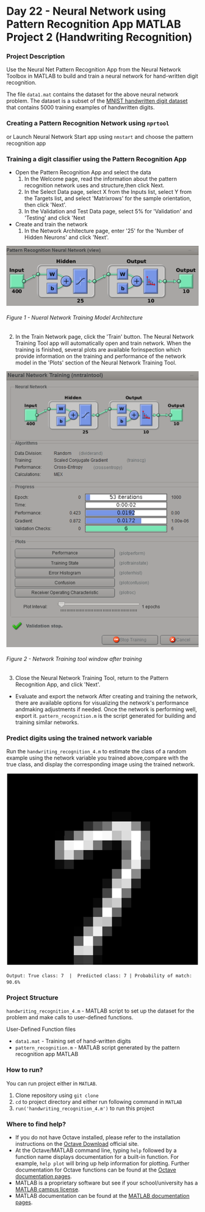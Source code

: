 # Day 22 - Neural Network using Pattern Recognition App MATLAB Project 2 (Handwriting Recognition)

### Project Description
Use the Neural Net Pattern Recognition App from the Neural Network Toolbox  in MATLAB to build and train a neural network for hand-written digit recognition.

The file `data1.mat` contains the dataset for the above neural network problem. The dataset is a subset of the [MNIST handwritten digit dataset](http://yann.lecun.com/exdb/mnist/) that contains 5000 training examples of handwritten digits.

### Creating a Pattern Recognition Network using `nprtool`
or Launch Neural Network Start app using `nmstart` and choose the pattern recognition app

###  Training a digit classifier using the Pattern Recognition App
* Open the Pattern Recognition App and select the data
  1. In the Welcome page, read the information about the pattern recognition network uses and structure,then click Next.
  2. In the Select Data page, select X from the Inputs list, select Y from the Targets list, and select 'Matrixrows' for the sample orientation, then click 'Next'.
  3. In the Validation and Test Data page, select 5% for 'Validation' and 'Testing' and click 'Next
* Create and train the network
  1. In the Network Architecture page, enter '25' for the 'Number of Hidden Neurons' and click 'Next'.
  
![](handwriting_recognition_pattern_recognition_app/results/neural_network_pattern.png)
###### Figure 1 - Nueral Network Training Model Architecture

  2. In the Train Network page, click the 'Train' button. The Neural Network Training Tool app will automatically open and train network. When the training is finished, several plots are available forinspection which provide information on the training and performance of the network model in the 'Plots' section of the Neural Network Training Tool.
  
![](handwriting_recognition_pattern_recognition_app/results/neural_network_training_tool.png)
###### Figure 2 - Network Training tool window after training

  3. Close the Neural Network Training Tool, return to the Pattern Recognition App, and click 'Next'.
* Evaluate and export the network
 After creating and training the network, there are available options for visualizing the network's performance andmaking adjustments if needed. Once the network is performing well, export it. `pattern_recognition.m` is the script generated for building and training similar networks. 
 
 ### Predict digits using the trained network variable
 Run the `handwriting_recognition_4.m` to estimate the class of a random example using the network variable you trained above,compare with the true class, and display the corresponding image using the trained network.
 
 
![](handwriting_recognition_pattern_recognition_app/results/prediction.png)

 ```Output: True class: 7  |  Predicted class: 7 | Probability of match: 90.6%```

### Project Structure 

`handwriting_recognition_4.m` - MATLAB script to set up the dataset for the problem and make calls to user-defined functions.

User-Defined Function files

* `data1.mat` - Training set of hand-written digits
* `pattern_recognition.m` - MATLAB script generated by the pattern recognition app MATLAB


### How to run?
You can run project either in `MATLAB`. 
1. Clone repository using `git clone `
2. `cd` to project directory and either run following command in `MATLAB`
2. `run('handwriting_recognition_4.m')` to run this project

### Where to find help?
* If you do not have Octave installed, please refer to the installation instructions on the [Octave Download](https://www.gnu.org/software/octave/download.html) official site.
* At the Octave/MATLAB command line, typing `help` followed by a function name displays documentation for a built-in function. For example, `help plot` will bring up help information for plotting. Further documentation for Octave functions can be found at the [Octave documentation pages](https://octave.org/doc/v5.2.0/). 
* MATLAB is a proprietary software but see if your school/university has a [MATLAB campus license](https://in.mathworks.com/academia/tah-support-program/eligibility.html). 
* MATLAB documentation can be found at the [MATLAB documentation pages](https://in.mathworks.com/help/matlab/?refresh=true).


